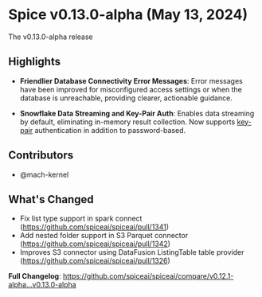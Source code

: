 # Spice v0.13.0-alpha (May 13, 2024)

The v0.13.0-alpha release

## Highlights

- **Friendlier Database Connectivity Error Messages**: Error messages have been improved for misconfigured access settings or when the database is unreachable, providing clearer, actionable guidance.

- **Snowflake Data Streaming and Key-Pair Auth**: Enables data streaming by default, eliminating in-memory result collection. Now supports [key-pair](https://docs.snowflake.com/en/user-guide/key-pair-auth) authentication in addition to password-based.

## Contributors

- @mach-kernel

## What's Changed

* Fix list type support in spark connect (https://github.com/spiceai/spiceai/pull/1341)
* Add nested folder support in S3 Parquet connector (https://github.com/spiceai/spiceai/pull/1342)
* Improves S3 connector using DataFusion ListingTable table provider (https://github.com/spiceai/spiceai/pull/1326)

**Full Changelog**: https://github.com/spiceai/spiceai/compare/v0.12.1-alpha...v0.13.0-alpha
